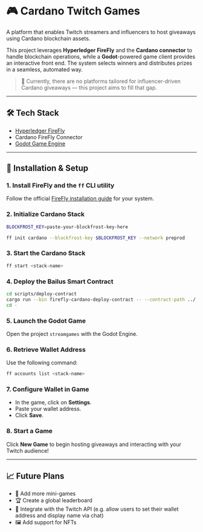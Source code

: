 # 🎮 Cardano Twitch Games

A platform that enables Twitch streamers and influencers to host giveaways using Cardano blockchain assets.

This project leverages **Hyperledger FireFly** and the **Cardano connector** to handle blockchain operations, while a **Godot**-powered game client provides an interactive front end. The system selects winners and distributes prizes in a seamless, automated way.

> 🔗 Currently, there are no platforms tailored for influencer-driven Cardano giveaways — this project aims to fill that gap.

---

## 🛠️ Tech Stack

- [Hyperledger FireFly](https://hyperledger.org/projects/firefly)  
- Cardano FireFly Connector  
- [Godot Game Engine](https://godotengine.org)

---

## 🚀 Installation & Setup

### 1. Install FireFly and the `ff` CLI utility

Follow the official [FireFly installation guide](https://hyperledger.github.io/firefly/) for your system.

### 2. Initialize Cardano Stack

```sh
BLOCKFROST_KEY=paste-your-blockfrost-key-here

ff init cardano --blockfrost-key $BLOCKFROST_KEY --network preprod
```

### 3. Start the Cardano Stack

```sh
ff start <stack-name>
```

### 4. Deploy the Bailus Smart Contract

```sh
cd scripts/deploy-contract
cargo run --bin firefly-cardano-deploy-contract -- --contract-path ../../contract
cd -
```

### 5. Launch the Godot Game

Open the project `streamgames` with the Godot Engine.

### 6. Retrieve Wallet Address

Use the following command:

```sh
ff accounts list <stack-name>
```

### 7. Configure Wallet in Game

- In the game, click on **Settings**.
- Paste your wallet address.
- Click **Save**.

### 8. Start a Game

Click **New Game** to begin hosting giveaways and interacting with your Twitch audience!

---

## 📈 Future Plans

- 🎲 Add more mini-games  
- 🏆 Create a global leaderboard  
- 🔗 Integrate with the Twitch API (e.g. allow users to set their wallet address and display name via chat)  
- 🖼️ Add support for NFTs  
